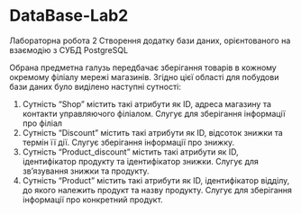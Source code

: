 # DataBase-Lab2
Лабораторна робота 2 Створення додатку бази даних, орієнтованого на взаємодію з СУБД PostgreSQL

Обрана предметна галузь передбачає зберігання товарів в кожному окремому філіалу мережі магазинів. Згідно цієї області для побудови бази даних було виділено наступні сутності:

1.	Сутність “Shop” містить такі атрибути як ID, адреса магазину та контакти управляючого філіалом. Слугує для зберігання інформації про філіал
2.	Сутність “Discount” містить такі атрибути як ID, відсоток знижки та термін її дії. Слугує зберігання інформації про знижку.
3.	Сутність  “Product_discount” містить такі атрибути як ID, ідентифікатор продукту та ідентифікатор знижки. Слугує для зв’язування знижки та продукту.
4.	Сутність “Product” містить такі атрибути як ID, ідентифікатор відділу, до якого належить продукт та назву продукту. Слугує для зберігання інформації про конкретний продукт.
